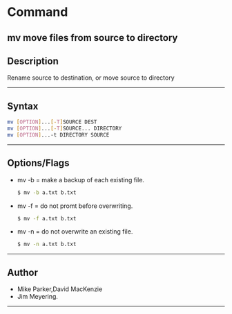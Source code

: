 # Command
mv
move files from source to directory
---

## Description
Rename source to destination, or move source to directory

---

## Syntax
```bash
mv [OPTION]...[-T]SOURCE DEST
mv [OPTION]...[-T]SOURCE... DIRECTORY
mv [OPTION]...-t DIRECTORY SOURCE
```

---

## Options/Flags
- mv -b = make a backup of each existing file.
    ```bash
    $ mv -b a.txt b.txt
    ```
- mv -f = do not promt before overwriting.
    ```bash
    $ mv -f a.txt b.txt
    ```
- mv -n = do not overwrite an existing file.
    ```bash
    $ mv -n a.txt b.txt
    ```
---
## Author
- Mike Parker,David MacKenzie
- Jim Meyering.
---
